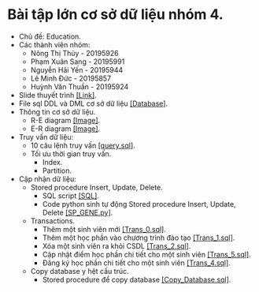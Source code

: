# Bài tập lớn cơ sở dữ liệu nhóm 4.
* Chủ đề: Education.
* Các thành viên nhóm:
  - Nông Thị Thủy - 20195926
  - Phạm Xuân Sang - 20195991
  - Nguyễn Hải Yến - 20195944
  - Lê Minh Đức - 20195857
  - Huỳnh Văn Thuần - 20195924
* Slide thuyết trình [[Link]](https://github.com/phamxuansang241/Database-Assigment/tree/main/Slide).
* File sql DDL và DML cơ sở dữ liệu [[Database]](https://github.com/phamxuansang241/Database-Assigment/tree/main/Database).
* Thông tin cơ sở dữ liệu.
  - R-E diagram [[Image]](https://github.com/phamxuansang241/Database-Assigment/blob/main/Diagram%20R-E).
  - E-R diagram [[Image]](https://github.com/phamxuansang241/Database-Assigment/blob/main/Diagram%20E-R.drawio).
* Truy vấn dữ liệu:
  - 10 câu lệnh truy vấn [[query.sql]](https://github.com/phamxuansang241/Database-Assigment/blob/main/Query/query.sql).
  - Tối ưu thời gian truy vấn.
    - Index.
    - Partition.
* Cập nhận dữ liệu:
  - Stored procedure Insert, Update, Delete.
    - SQL script [[SQL]](https://github.com/phamxuansang241/Database-Assigment/tree/main/Stored%20Procedure/SQL%20script).
    - Code python sinh tự động Stored procedure Insert, Update, Delete [[SP_GENE.py]](https://github.com/phamxuansang241/Database-Assigment/blob/main/Stored%20Procedure/SP_GENE.py).
  - Transactions.
    - Thêm một sinh viên mới [[Trans_0.sql]](https://github.com/phamxuansang241/Database-Assigment/blob/main/Transaction/Trans_0.sql).
    - Thêm một học phần vào chương trình đào tạo [[Trans_1.sql]](https://github.com/phamxuansang241/Database-Assigment/blob/main/Transaction/Trans_1.sql).
    - Xóa một sinh viên ra khỏi CSDL [[Trans_2.sql]](https://github.com/phamxuansang241/Database-Assigment/blob/main/Transaction/Trans_2.sql).
    - Cập nhật điểm học phần chi tiết cho một sinh viên [[Trans_5.sql]](https://github.com/phamxuansang241/Database-Assigment/blob/main/Transaction/Trans_5.sql).
    - Đăng ký học phần chi tiết cho một sinh viên [[Trans_4.sql]](https://github.com/phamxuansang241/Database-Assigment/blob/main/Transaction/Trans_4.sql).
  - Copy database y hệt cấu trúc.
    - Stored procedure để copy database [[Copy_Database.sql]](https://github.com/phamxuansang241/Database-Assigment/blob/main/Copy%20Database/Copy_Database.sql).
